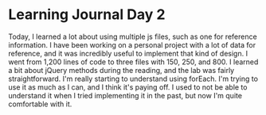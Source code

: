 # Learning Journal Day 2

Today, I learned a lot about using multiple js files, such as one for reference information. I have been working on a personal project with a lot of data for reference, and it was incredibly useful to implement that kind of design. I went from 1,200 lines of code to three files with 150, 250, and 800. I learned a bit about jQuery methods during the reading, and the lab was fairly straightforward. I'm really starting to understand using forEach. I'm trying to use it as much as I can, and I think it's paying off. I used to not be able to understand it when I tried implementing it in the past, but now I'm quite comfortable with it.
